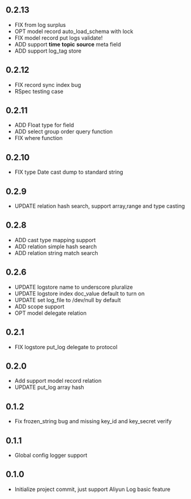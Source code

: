 ## 0.2.13

- FIX from log surplus
- OPT model record auto_load_schema with lock
- FIX model record put logs validate!
- ADD support __time__ __topic__ __source__ meta field
- ADD support log_tag store

## 0.2.12

- FIX record sync index bug
- RSpec testing case

## 0.2.11

- ADD Float type for field
- ADD select group order query function
- FIX where function

## 0.2.10

- FIX type Date cast dump to standard string

## 0.2.9

- UPDATE relation hash search, support array,range and type casting

## 0.2.8

- ADD cast type mapping support
- ADD relation simple hash search
- ADD relation string match search

## 0.2.6

- UPDATE logstore name to underscore pluralize
- UPDATE logstore index doc_value default to turn on
- UPDATE set log_file to /dev/null by default
- ADD scope support
- OPT model delegate relation

## 0.2.1

- FIX logstore put_log delegate to protocol

## 0.2.0

- Add support model record relation
- UPDATE put_log array hash

## 0.1.2

- Fix frozen_string bug and missing key_id and key_secret verify

## 0.1.1

- Global config logger support

## 0.1.0

- Initialize project commit, just support Aliyun Log basic feature

